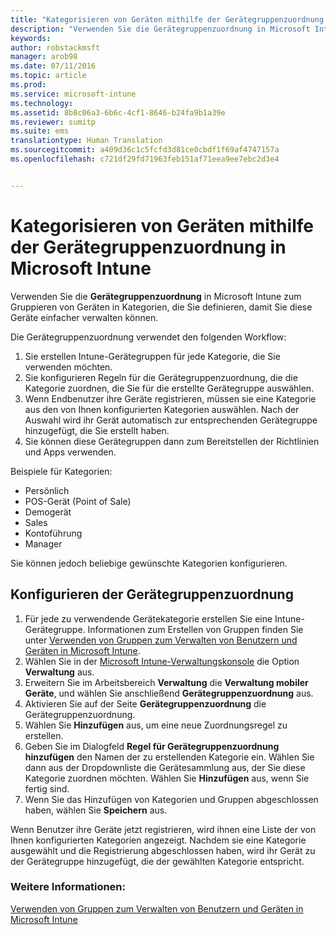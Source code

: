 ```yaml
---
title: "Kategorisieren von Geräten mithilfe der Gerätegruppenzuordnung in Microsoft Intune | Microsoft Intune"
description: "Verwenden Sie die Gerätegruppenzuordnung in Microsoft Intune, um Geräte in von Ihnen definierte Kategorien zu gruppieren, damit Sie diese Geräte einfacher verwalten können."
keywords: 
author: robstackmsft
manager: arob98
ms.date: 07/11/2016
ms.topic: article
ms.prod: 
ms.service: microsoft-intune
ms.technology: 
ms.assetid: 8b8c06a3-6b6c-4cf1-8646-b24fa9b1a39e
ms.reviewer: sumitp
ms.suite: ems
translationtype: Human Translation
ms.sourcegitcommit: a409d36c1c5fcfd3d81ce0cbdf1f69af4747157a
ms.openlocfilehash: c721df29fd71963feb151af71eea9ee7ebc2d3e4


---
```


# Kategorisieren von Geräten mithilfe der Gerätegruppenzuordnung in Microsoft Intune
Verwenden Sie die **Gerätegruppenzuordnung** in Microsoft Intune zum Gruppieren von Geräten in Kategorien, die Sie definieren, damit Sie diese Geräte einfacher verwalten können. 

Die Gerätegruppenzuordnung verwendet den folgenden Workflow:
1. Sie erstellen Intune-Gerätegruppen für jede Kategorie, die Sie verwenden möchten.
2. Sie konfigurieren Regeln für die Gerätegruppenzuordnung, die die Kategorie zuordnen, die Sie für die erstellte Gerätegruppe auswählen.
3. Wenn Endbenutzer ihre Geräte registrieren, müssen sie eine Kategorie aus den von Ihnen konfigurierten Kategorien auswählen. Nach der Auswahl wird ihr Gerät automatisch zur entsprechenden Gerätegruppe hinzugefügt, die Sie erstellt haben.
4. Sie können diese Gerätegruppen dann zum Bereitstellen der Richtlinien und Apps verwenden.

Beispiele für Kategorien:
* Persönlich
* POS-Gerät (Point of Sale)
* Demogerät
* Sales
* Kontoführung
* Manager

Sie können jedoch beliebige gewünschte Kategorien konfigurieren.

## Konfigurieren der Gerätegruppenzuordnung
1. Für jede zu verwendende Gerätekategorie erstellen Sie eine Intune-Gerätegruppe. Informationen zum Erstellen von Gruppen finden Sie unter [Verwenden von Gruppen zum Verwalten von Benutzern und Geräten in Microsoft Intune](use-groups-to-manage-users-and-devices-with-microsoft-intune.md).
2. Wählen Sie in der [Microsoft Intune-Verwaltungskonsole](https://manage.microsoft.com) die Option **Verwaltung** aus.
3. Erweitern Sie im Arbeitsbereich **Verwaltung** die **Verwaltung mobiler Geräte**, und wählen Sie anschließend **Gerätegruppenzuordnung** aus.
4. Aktivieren Sie auf der Seite **Gerätegruppenzuordnung** die Gerätegruppenzuordnung.
5. Wählen Sie **Hinzufügen** aus, um eine neue Zuordnungsregel zu erstellen.
6. Geben Sie im Dialogfeld **Regel für Gerätegruppenzuordnung hinzufügen** den Namen der zu erstellenden Kategorie ein. Wählen Sie dann aus der Dropdownliste die Gerätesammlung aus, der Sie diese Kategorie zuordnen möchten. Wählen Sie **Hinzufügen** aus, wenn Sie fertig sind.
7. Wenn Sie das Hinzufügen von Kategorien und Gruppen abgeschlossen haben, wählen Sie **Speichern** aus.

Wenn Benutzer ihre Geräte jetzt registrieren, wird ihnen eine Liste der von Ihnen konfigurierten Kategorien angezeigt. Nachdem sie eine Kategorie ausgewählt und die Registrierung abgeschlossen haben, wird ihr Gerät zu der Gerätegruppe hinzugefügt, die der gewählten Kategorie entspricht.

### Weitere Informationen:
[Verwenden von Gruppen zum Verwalten von Benutzern und Geräten in Microsoft Intune](use-groups-to-manage-users-and-devices-with-microsoft-intune.md)


<!--HONumber=Jul16_HO3-->


